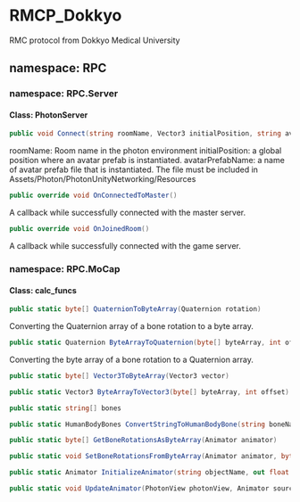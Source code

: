 # RMCP_Dokkyo
RMC protocol from Dokkyo Medical University
## namespace: RPC
### namespace: RPC.Server
#### Class: PhotonServer
```csharp
public void Connect(string roomName, Vector3 initialPosition, string avatarPrefabName)
```
roomName: Room name in the photon environment
initialPosition: a global position where an avatar prefab is instantiated.
avatarPrefabName: a name of avatar prefab file that is instantiated. The file must be included in Assets/Photon/PhotonUnityNetworking/Resources
```csharp
public override void OnConnectedToMaster()
```
A callback while successfully connected with the master server.
```csharp
public override void OnJoinedRoom()
```
A callback while successfully connected with the game server.
### namespace: RPC.MoCap
#### Class: calc_funcs
```csharp
public static byte[] QuaternionToByteArray(Quaternion rotation)
```
Converting the Quaternion array of a bone rotation to a byte array.
```csharp
public static Quaternion ByteArrayToQuaternion(byte[] byteArray, int offset)
```
Converting the byte array of a bone rotation to a Quaternion array.
```csharp
public static byte[] Vector3ToByteArray(Vector3 vector)
```

```csharp
public static Vector3 ByteArrayToVector3(byte[] byteArray, int offset)
```

```csharp
public static string[] bones
```

```csharp
public static HumanBodyBones ConvertStringToHumanBodyBone(string boneName)
```

```csharp
public static byte[] GetBoneRotationsAsByteArray(Animator animator)
```

```csharp
public static void SetBoneRotationsFromByteArray(Animator animator, byte[] rotationsByteArray)
```

```csharp
public static Animator InitializeAnimator(string objectName, out float timePerFrame, float framesPerSecond)
```

```csharp
public static void UpdateAnimator(PhotonView photonView, Animator sourceAnimator, ref float timer, float timePerFrame)
```

